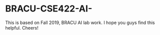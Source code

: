 # BRACU-CSE422-AI-
This is based on Fall 2019, BRACU AI lab work. I hope you guys find this helpful. Cheers!
